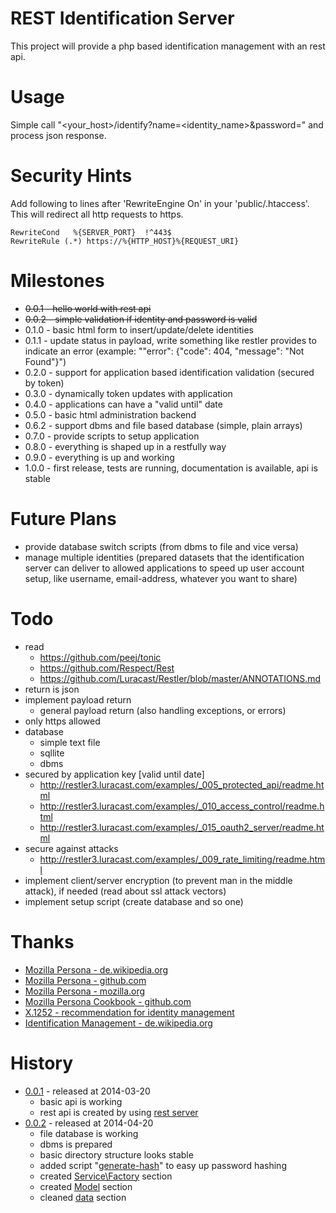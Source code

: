 # REST Identification Server

This project will provide a php based identification management with an rest api.

# Usage

Simple call "<your_host>/identify?name=<identity_name>&password=<password>" and process json response.

# Security Hints

Add following to lines after 'RewriteEngine On' in your 'public/.htaccess'.
This will redirect all http requests to https.

    RewriteCond   %{SERVER_PORT}  !^443$
    RewriteRule (.*) https://%{HTTP_HOST}%{REQUEST_URI}

# Milestones

* ~~0.0.1 -   hello world with rest api~~
* ~~0.0.2 -   simple validation if identity and password is valid~~
* 0.1.0 -   basic html form to insert/update/delete identities
* 0.1.1 -   update status in payload, write something like restler provides to indicate an error (example: ""error": {"code": 404, "message": "Not Found"}")
* 0.2.0 -   support for application based identification validation (secured by token)
* 0.3.0 -   dynamically token updates with application
* 0.4.0 -   applications can have a "valid until" date
* 0.5.0 -   basic html administration backend
* 0.6.2 -   support dbms and file based database (simple, plain arrays)
* 0.7.0 -   provide scripts to setup application
* 0.8.0 -   everything is shaped up in a restfully way
* 0.9.0 -   everything is up and working
* 1.0.0 -   first release, tests are running, documentation is available, api is stable

# Future Plans

* provide database switch scripts (from dbms to file and vice versa)
* manage multiple identities (prepared datasets that the identification server can deliver to allowed applications to speed up user account setup, like username, email-address, whatever you want to share)

# Todo

* read
    * https://github.com/peej/tonic
    * https://github.com/Respect/Rest
    * https://github.com/Luracast/Restler/blob/master/ANNOTATIONS.md
* return is json
* implement payload return
    * general payload return (also handling exceptions, or errors)
* only https allowed
* database
    * simple text file
    * sqllite
    * dbms
* secured by application key [valid until date]
    * http://restler3.luracast.com/examples/_005_protected_api/readme.html
    * http://restler3.luracast.com/examples/_010_access_control/readme.html
    * http://restler3.luracast.com/examples/_015_oauth2_server/readme.html
* secure against attacks
    * http://restler3.luracast.com/examples/_009_rate_limiting/readme.html
* implement client/server encryption (to prevent man in the middle attack), if needed (read about ssl attack vectors)
* implement setup script (create database and so one)

# Thanks

* [Mozilla Persona - de.wikipedia.org](http://de.wikipedia.org/wiki/Mozilla_Persona)
* [Mozilla Persona - github.com](https://github.com/mozilla/persona)
* [Mozilla Persona - mozilla.org](https://developer.mozilla.org/en-US/Persona?redirectlocale=en-US&redirectslug=Persona)
* [Mozilla Persona Cookbook - github.com](https://github.com/mozilla/browserid-cookbook/tree/master/php)
* [X.1252 - recommendation for identity management](http://www.itu.int/rec/T-REC-X/recommendation.asp?lang=en&parent=T-REC-X.1252)
* [Identification Management - de.wikipedia.org](http://de.wikipedia.org/wiki/Identit%C3%A4tsmanagement)

# History

* [0.0.1](https://github.com/stevleibelt/identification_server/tree/0.0.1) - released at 2014-03-20
    * basic api is working
    * rest api is created by using [rest server](https://github.com/stevleibelt/RestServer)
* [0.0.2](https://github.com/stevleibelt/identification_server/tree/0.0.2) - released at 2014-04-20
    * file database is working
    * dbms is prepared
    * basic directory structure looks stable
    * added script "[generate-hash](https://github.com/stevleibelt/identification_server/blob/master/script/generate-hash.php)" to easy up password hashing
    * created [Service\Factory](https://github.com/stevleibelt/identification_server/blob/master/application/Service/Factory) section
    * created [Model](https://github.com/stevleibelt/identification_server/blob/master/application/Model) section
    * cleaned [data](https://github.com/stevleibelt/identification_server/blob/master/data) section

